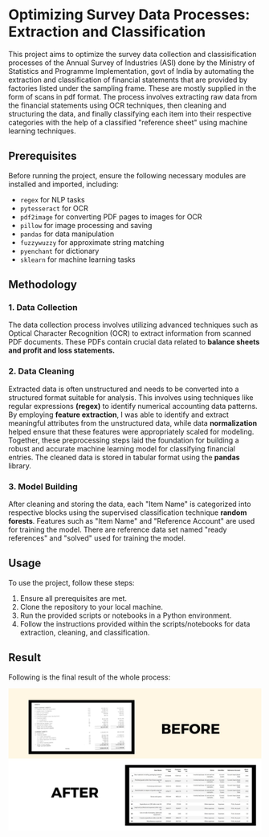 # Optimizing Survey Data Processes: Extraction and Classification

This project aims to optimize the survey data collection and classisification processes of the Annual Survey of Industries (ASI) done by the Ministry of Statistics and Programme Implementation, govt of India by automating the extraction and classification of financial statements that are provided by factories listed under the sampling frame. These are mostly supplied in the form of scans in pdf format. The process involves extracting raw data from the financial statements using OCR techniques, then cleaning and structuring the data, and finally classifying each item into their respective categories with the help of a classified "reference sheet" using machine learning techniques.

## Prerequisites

Before running the project, ensure the following necessary modules are installed and imported, including:
   - `regex` for NLP tasks
   - `pytesseract` for OCR
   - `pdf2image` for converting PDF pages to images for OCR
   - `pillow` for image processing and saving
   - `pandas` for data manipulation
   - `fuzzywuzzy` for approximate string matching
   - `pyenchant` for dictionary
   - `sklearn` for machine learning tasks

## Methodology

### 1. Data Collection

The data collection process involves utilizing advanced techniques such as Optical Character Recognition (OCR) to extract information from scanned PDF documents. These PDFs contain crucial data related to **balance sheets and profit and loss statements.**

### 2. Data Cleaning

Extracted data is often unstructured and needs to be converted into a structured format suitable for analysis. This involves using techniques like regular expressions **(regex)** to identify numerical accounting data patterns. By employing **feature extraction**, I was able to identify and extract meaningful attributes from the unstructured data, while data **normalization** helped ensure that these features were appropriately scaled for modeling. Together, these preprocessing steps laid the foundation for building a robust and accurate machine learning model for classifying financial entries. The cleaned data is stored in tabular format using the **pandas** library.

### 3. Model Building

After cleaning and storing the data, each "Item Name" is categorized into respective blocks using the supervised classification technique **random forests**. Features such as "Item Name" and "Reference Account" are used for training the model. There are reference data set named "ready references" and "solved" used for training the model.


## Usage
To use the project, follow these steps:
1. Ensure all prerequisites are met.
2. Clone the repository to your local machine.
3. Run the provided scripts or notebooks in a Python environment.
4. Follow the instructions provided within the scripts/notebooks for data extraction, cleaning, and classification.

## Result
Following is the final result of the whole process:

<img align="right" src=BEFORE.jpg>
